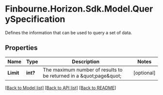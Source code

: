 # Finbourne.Horizon.Sdk.Model.QuerySpecification
Defines the information that can be used to query a set of data.

## Properties

Name | Type | Description | Notes
------------ | ------------- | ------------- | -------------
**Limit** | **int?** | The maximum number of results to be returned in a \&quot;page\&quot; | [optional] 

[[Back to Model list]](../README.md#documentation-for-models) [[Back to API list]](../README.md#documentation-for-api-endpoints) [[Back to README]](../README.md)

